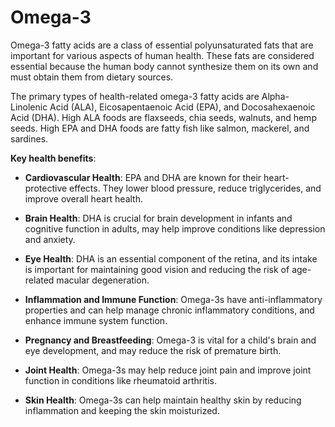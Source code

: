 # Omega-3

Omega-3 fatty acids are a class of essential polyunsaturated fats that are important for various aspects of human health. These fats are considered essential because the human body cannot synthesize them on its own and must obtain them from dietary sources.

The primary types of health-related omega-3 fatty acids are Alpha-Linolenic Acid (ALA), Eicosapentaenoic Acid (EPA), and Docosahexaenoic Acid (DHA). High ALA foods are flaxseeds, chia seeds, walnuts, and hemp seeds. High EPA and DHA foods are fatty fish like salmon, mackerel, and sardines.

**Key health benefits**:

* **Cardiovascular Health**: EPA and DHA are known for their heart-protective effects. They lower blood pressure, reduce triglycerides, and improve overall heart health.

* **Brain Health**: DHA is crucial for brain development in infants and cognitive function in adults, may help improve conditions like depression and anxiety.

* **Eye Health**: DHA is an essential component of the retina, and its intake is important for maintaining good vision and reducing the risk of age-related macular degeneration.

* **Inflammation and Immune Function**: Omega-3s have anti-inflammatory properties and can help manage chronic inflammatory conditions, and enhance immune system function.

* **Pregnancy and Breastfeeding**: Omega-3 is vital for a child's brain and eye development, and may reduce the risk of premature birth.

* **Joint Health**: Omega-3s may help reduce joint pain and improve joint function in conditions like rheumatoid arthritis.

* **Skin Health**: Omega-3s can help maintain healthy skin by reducing inflammation and keeping the skin moisturized.
